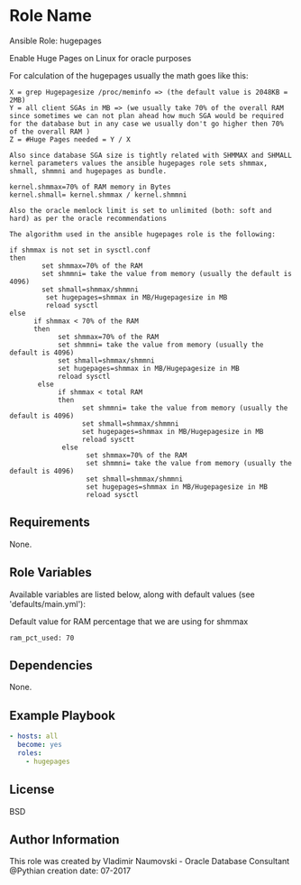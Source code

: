# Role Name

Ansible Role: hugepages

Enable Huge Pages on Linux for oracle purposes

For calculation of the hugepages usually the math goes like this:

```
X = grep Hugepagesize /proc/meminfo => (the default value is 2048KB = 2MB)
Y = all client SGAs in MB => (we usually take 70% of the overall RAM since sometimes we can not plan ahead how much SGA would be required for the database but in any case we usually don't go higher then 70% of the overall RAM )
Z = #Huge Pages needed = Y / X

Also since database SGA size is tightly related with SHMMAX and SHMALL kernel parameters values the ansible hugepages role sets shmmax, shmall, shmmni and hugepages as bundle.

kernel.shmmax=70% of RAM memory in Bytes
kernel.shmall= kernel.shmmax / kernel.shmmni

Also the oracle memlock limit is set to unlimited (both: soft and hard) as per the oracle recommendations

The algorithm used in the ansible hugepages role is the following:

if shmmax is not set in sysctl.conf
then
        set shmmax=70% of the RAM
        set shmmni= take the value from memory (usually the default is 4096)
        set shmall=shmmax/shmmni
         set hugepages=shmmax in MB/Hugepagesize in MB
         reload sysctl
else
      if shmmax < 70% of the RAM
      then
            set shmmax=70% of the RAM
            set shmmni= take the value from memory (usually the default is 4096)
            set shmall=shmmax/shmmni
            set hugepages=shmmax in MB/Hugepagesize in MB
            reload sysctl
       else
            if shmmax < total RAM
            then
                  set shmmni= take the value from memory (usually the default is 4096)
                  set shmall=shmmax/shmmni
                  set hugepages=shmmax in MB/Hugepagesize in MB
                  reload sysctt
             else
                   set shmmax=70% of the RAM
                   set shmmni= take the value from memory (usually the default is 4096)
                   set shmall=shmmax/shmmni
                   set hugepages=shmmax in MB/Hugepagesize in MB
                   reload sysctl
```

## Requirements

None.

## Role Variables

Available variables are listed below, along with default values (see 'defaults/main.yml'):

Default value for RAM percentage that we are using for shmmax

```
ram_pct_used: 70
```

## Dependencies

None.

## Example Playbook

```yaml
- hosts: all
  become: yes
  roles:
    - hugepages
```

## License

BSD

## Author Information

This role was created by Vladimir Naumovski - Oracle Database Consultant @Pythian
creation date: 07-2017
